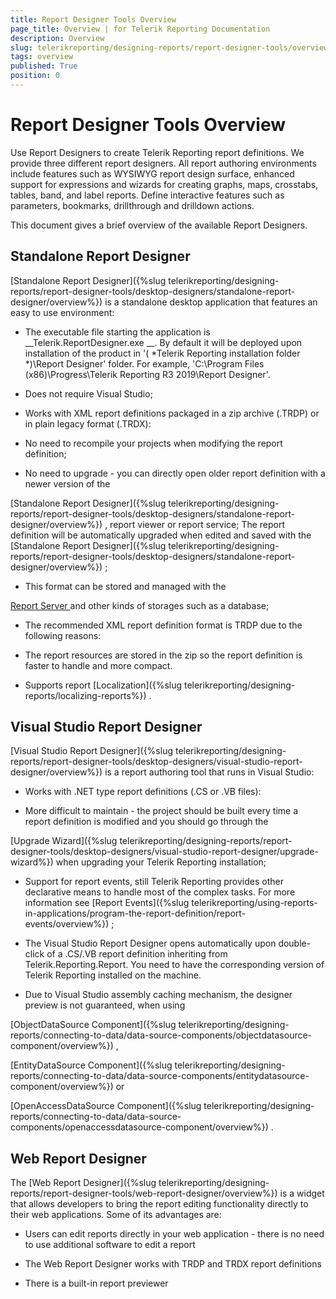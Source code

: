 ```yaml
---
title: Report Designer Tools Overview
page_title: Overview | for Telerik Reporting Documentation
description: Overview
slug: telerikreporting/designing-reports/report-designer-tools/overview
tags: overview
published: True
position: 0
---
```


# Report Designer Tools Overview



Use Report Designers to create Telerik Reporting report definitions. We provide three different report designers.
        All report authoring environments include features such as WYSIWYG report design surface, enhanced support for
        expressions and wizards for creating graphs, maps, crosstabs, tables, band, and label reports. Define interactive features such as parameters,
        bookmarks, drillthrough and drilldown actions.
      


This document gives a brief overview of the available Report Designers.
      


## Standalone Report Designer

[Standalone Report Designer]({%slug telerikreporting/designing-reports/report-designer-tools/desktop-designers/standalone-report-designer/overview%})
 is a standalone desktop application that features an easy to use environment:
        


* The executable file starting the application is 
__Telerik.ReportDesigner.exe
__. By default it will be deployed upon installation of the product in
              '(
*Telerik Reporting installation folder
*)\Report Designer' folder. For example, 
              'C:\Program Files (x86)\Progress\Telerik Reporting R3 2019\Report Designer'.
            


* Does not require Visual Studio;
            


* Works with XML report definitions packaged in a zip archive (.TRDP) or in plain legacy format (.TRDX):
            


* No need to recompile your projects when modifying the report definition;
                


* No need to upgrade - you can directly open older report definition with a newer version of the 
                  
[Standalone Report Designer]({%slug telerikreporting/designing-reports/report-designer-tools/desktop-designers/standalone-report-designer/overview%})
, report viewer or report service;
                  The report definition will be automatically upgraded when edited and saved with the 
[Standalone Report Designer]({%slug telerikreporting/designing-reports/report-designer-tools/desktop-designers/standalone-report-designer/overview%})
;
                


* This format can be stored and managed with the
                  
[Report Server
](http://docs.telerik.com/report-server/introduction
) and other kinds of storages such as a database;
                


* The recommended XML report definition format is TRDP due to the following reasons:
                


* The report resources are stored in the zip so the report definition is faster to handle and more compact.
                    


* Supports report 
[Localization]({%slug telerikreporting/designing-reports/localizing-reports%})
.
                    


## Visual Studio Report Designer

[Visual Studio Report Designer]({%slug telerikreporting/designing-reports/report-designer-tools/desktop-designers/visual-studio-report-designer/overview%})
 is a report authoring tool that runs in Visual Studio:
        


* Works with .NET type report definitions (.CS or .VB files):
            


* More difficult to maintain - the project should be built every time a report definition is modified and you should go through the
                  
[Upgrade Wizard]({%slug telerikreporting/designing-reports/report-designer-tools/desktop-designers/visual-studio-report-designer/upgrade-wizard%})
 when upgrading your Telerik Reporting installation;
                


* Support for report events, still Telerik Reporting provides other declarative means to handle most of the complex tasks.
                  For more information see 
[Report Events]({%slug telerikreporting/using-reports-in-applications/program-the-report-definition/report-events/overview%})
;
                


* The Visual Studio Report Designer opens automatically upon double-click of a .CS/.VB report definition inheriting from Telerik.Reporting.Report. 
              You need to have the corresponding version of Telerik Reporting installed on the machine.
            


* Due to Visual Studio assembly caching mechanism, the designer preview is not guaranteed, when using
              
[ObjectDataSource Component]({%slug telerikreporting/designing-reports/connecting-to-data/data-source-components/objectdatasource-component/overview%})
, 
              
[EntityDataSource Component]({%slug telerikreporting/designing-reports/connecting-to-data/data-source-components/entitydatasource-component/overview%})
 or 
              
[OpenAccessDataSource Component]({%slug telerikreporting/designing-reports/connecting-to-data/data-source-components/openaccessdatasource-component/overview%})
.
            


## Web Report Designer

The 
[Web Report Designer]({%slug telerikreporting/designing-reports/report-designer-tools/web-report-designer/overview%})
 is a widget that allows developers
          to bring the report editing functionality directly to their web applications. Some of its advantages are:
        


* Users can edit reports directly in your web application - there is no need to use additional software to edit a report


* The Web Report Designer works with TRDP and TRDX report definitions


* There is a built-in report previewer

